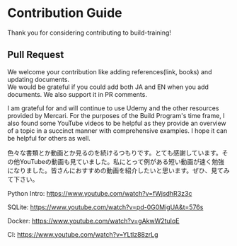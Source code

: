 # Contribution Guide
Thank you for considering contributing to build-training!

## Pull Request
We welcome your contribution like adding references(link, books) and updating documents.  
We would be grateful if you could add both JA and EN when you add documents. We also support it in PR comments.

I am grateful for and will continue to use Udemy and the other resources provided by Mercari. For the purposes of the Build Program's time frame, I also found some YouTube videos to be helpful as they provide an overview of a topic in a succinct manner with comprehensive examples. I hope it can be helpful for others as well.

色々な書類とか動画とか見るのを続けるつもりです。とても感謝しています。その他YouTubeの動画も見ていました。私にとって例がある短い動画が速く勉強になりました。皆さんにおすすめの動画を紹介したいと思います。ぜひ、見てみて下さい。

Python Intro:
https://www.youtube.com/watch?v=fWjsdhR3z3c

SQLite:
https://www.youtube.com/watch?v=pd-0G0MigUA&t=576s

Docker:
https://www.youtube.com/watch?v=gAkwW2tuIqE

CI:
https://www.youtube.com/watch?v=YLtlz88zrLg